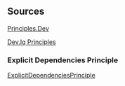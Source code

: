 ## Sources
[Principles.Dev](https://principles.dev/p)

[Dev.Iq Principles](https://deviq.com/principles)

### Explicit Dependencies Principle
[ExplicitDependenciesPrinciple](https://principles.dev/p/explicit-dependencies-principle)
